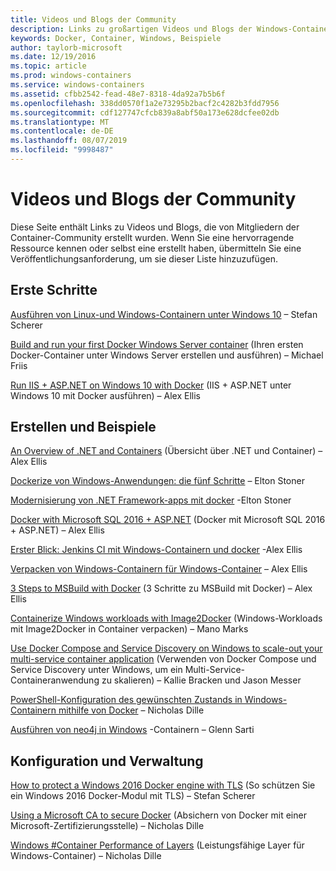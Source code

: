 ```yaml
---
title: Videos und Blogs der Community
description: Links zu großartigen Videos und Blogs der Windows-Container-Community
keywords: Docker, Container, Windows, Beispiele
author: taylorb-microsoft
ms.date: 12/19/2016
ms.topic: article
ms.prod: windows-containers
ms.service: windows-containers
ms.assetid: cfbb2542-fead-48e7-8318-4da92a7b5b6f
ms.openlocfilehash: 338dd0570f1a2e73295b2bacf2c4282b3fdd7956
ms.sourcegitcommit: cdf127747cfcb839a8abf50a173e628dcfee02db
ms.translationtype: MT
ms.contentlocale: de-DE
ms.lasthandoff: 08/07/2019
ms.locfileid: "9998487"
---
```

# <a name="community-videos-and-blogs"></a>Videos und Blogs der Community

Diese Seite enthält Links zu Videos und Blogs, die von Mitgliedern der Container-Community erstellt wurden.  Wenn Sie eine hervorragende Ressource kennen oder selbst eine erstellt haben, übermitteln Sie eine Veröffentlichungsanforderung, um sie dieser Liste hinzuzufügen.

## <a name="getting-started"></a>Erste Schritte

[Ausführen von Linux-und Windows-Containern unter Windows 10](https://stefanscherer.github.io/run-linux-and-windows-containers-on-windows-10/) – Stefan Scherer

[Build and run your first Docker Windows Server container](https://blog.docker.com/2016/09/build-your-first-docker-windows-server-container/) (Ihren ersten Docker-Container unter Windows Server erstellen und ausführen) – Michael Friis

[Run IIS + ASP.NET on Windows 10 with Docker](https://blog.alexellis.io/run-iis-asp-net-on-windows-10-with-docker/) (IIS + ASP.NET unter Windows 10 mit Docker ausführen) – Alex Ellis

## <a name="building-and-examples"></a>Erstellen und Beispiele

[An Overview of .NET and Containers](https://blog.alexellis.io/docker-dotnet-containers/) (Übersicht über .NET und Container) – Alex Ellis

[Dockerize von Windows-Anwendungen: die fünf Schritte](https://blog.sixeyed.com/how-to-dockerize-windows-applications/) – Elton Stoner

[Modernisierung von .NET Framework-apps mit docker](https://www.pluralsight.com/courses/modernizing-dotnet-framework-apps-docker?clickid=UVL20JTFpzK6UDSX5n1b5zmyUkgWUPWOz3Pjwg0&irgwc=1&mpid=1197078&utm_source=impactradius&utm_medium=digital_affiliate&utm_campaign=1197078&aid=7010a000001xAKZAA2) -Elton Stoner

[Docker with Microsoft SQL 2016 + ASP.NET](https://blog.alexellis.io/docker-does-sql2016-aspnet/) (Docker mit Microsoft SQL 2016 + ASP.NET) – Alex Ellis

[Erster Blick: Jenkins CI mit Windows-Containern und docker](https://blog.alexellis.io/continuous-integration-docker-windows-containers/) -Alex Ellis

[Verpacken von Windows-Containern für Windows-Container](https://blog.alexellis.io/packaging-windows-containers/) – Alex Ellis

[3 Steps to MSBuild with Docker](https://blog.alexellis.io/3-steps-to-msbuild-with-docker/) (3 Schritte zu MSBuild mit Docker) – Alex Ellis

[Containerize Windows workloads with Image2Docker](https://blog.docker.com/2016/10/containerize-windows-workloads-image2docker/) (Windows-Workloads mit Image2Docker in Container verpacken) – Mano Marks

[Use Docker Compose and Service Discovery on Windows to scale-out your multi-service container application](https://techcommunity.microsoft.com/t5/Containers/Use-Docker-Compose-and-Service-Discovery-on-Windows-to-scale-out/ba-p/382312) (Verwenden von Docker Compose und Service Discovery unter Windows, um ein Multi-Service-Containeranwendung zu skalieren) – Kallie Bracken und Jason Messer

[PowerShell-Konfiguration des gewünschten Zustands in Windows-Containern mithilfe von Docker](https://dille.name/blog/2016/06/17/powershell-desired-state-configuration-psdsc-in-windows-containers-using-docker/) – Nicholas Dille

[Ausführen von neo4j in Windows](https://glennsarti.github.io/blog/neo4j-nano-containers) -Containern – Glenn Sarti

## <a name="configuration-and-managment"></a>Konfiguration und Verwaltung

[How to protect a Windows 2016 Docker engine with TLS](https://stefanscherer.github.io/protecting-a-windows-2016-docker-engine-with-tls/) (So schützen Sie ein Windows 2016 Docker-Modul mit TLS) – Stefan Scherer

[Using a Microsoft CA to secure Docker](https://dille.name/blog/2016/11/08/using-a-microsoft-ca-to-secure-docker/) (Absichern von Docker mit einer Microsoft-Zertifizierungsstelle) – Nicholas Dille 

[Windows #Container Performance of Layers](https://dille.name/blog/2017/01/13/windows-container-performance-of-layers/) (Leistungsfähige Layer für Windows-Container) – Nicholas Dille
